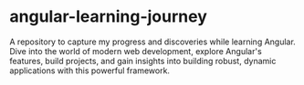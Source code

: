 # angular-learning-journey
A repository to capture my progress and discoveries while learning Angular. Dive into the world of modern web development, explore Angular's features, build projects, and gain insights into building robust, dynamic applications with this powerful framework.
